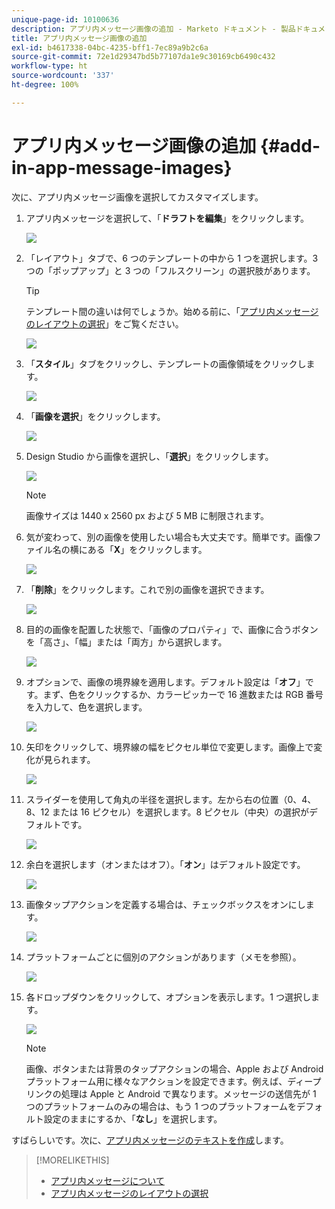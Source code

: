 ```yaml
---
unique-page-id: 10100636
description: アプリ内メッセージ画像の追加 - Marketo ドキュメント - 製品ドキュメント
title: アプリ内メッセージ画像の追加
exl-id: b4617338-04bc-4235-bff1-7ec89a9b2c6a
source-git-commit: 72e1d29347bd5b77107da1e9c30169cb6490c432
workflow-type: ht
source-wordcount: '337'
ht-degree: 100%

---
```


# アプリ内メッセージ画像の追加 {#add-in-app-message-images}

次に、アプリ内メッセージ画像を選択してカスタマイズします。

1. アプリ内メッセージを選択して、「**ドラフトを編集**」をクリックします。

   ![](assets/image2016-5-4-10-3a20-3a14.png)

1. 「レイアウト」タブで、6 つのテンプレートの中から 1 つを選択します。3 つの「ポップアップ」と 3 つの「フルスクリーン」の選択肢があります。

   >[!TIP]
   >
   >テンプレート間の違いは何でしょうか。始める前に、「[アプリ内メッセージのレイアウトの選択](/help/marketo/product-docs/mobile-marketing/in-app-messages/creating-in-app-messages/choose-a-layout-for-your-in-app-message.md)」をご覧ください。

   ![](assets/image2016-5-4-10-3a21-3a33.png)

1. 「**スタイル**」タブをクリックし、テンプレートの画像領域をクリックします。

   ![](assets/image2016-5-3-16-3a53-3a23.png)

1. 「**画像を選択**」をクリックします。

   ![](assets/image2016-5-6-8-3a53-3a55.png)

1. Design Studio から画像を選択し、「**選択**」をクリックします。

   ![](assets/image2016-5-6-8-3a58-3a40.png)

   >[!NOTE]
   >
   >画像サイズは 1440 x 2560 px および 5 MB に制限されます。

1. 気が変わって、別の画像を使用したい場合も大丈夫です。簡単です。画像ファイル名の横にある「**X**」をクリックします。

   ![](assets/image2016-5-6-9-3a0-3a16.png)

1. 「**削除**」をクリックします。これで別の画像を選択できます。

   ![](assets/image2016-5-6-9-3a1-3a3.png)

1. 目的の画像を配置した状態で、「画像のプロパティ」で、画像に合うボタンを「高さ」、「幅」または「両方」から選択します。

   ![](assets/image2016-5-6-9-3a4-3a47.png)

1. オプションで、画像の境界線を適用します。デフォルト設定は「**オフ**」です。まず、色をクリックするか、カラーピッカーで 16 進数または RGB 番号を入力して、色を選択します。

   ![](assets/image2016-5-6-9-3a9-3a0.png)

1. 矢印をクリックして、境界線の幅をピクセル単位で変更します。画像上で変化が見られます。

   ![](assets/image2016-5-6-9-3a35-3a43.png)

1. スライダーを使用して角丸の半径を選択します。左から右の位置（0、4、8、12 または 16 ピクセル）を選択します。8 ピクセル（中央）の選択がデフォルトです。

   ![](assets/image2016-5-6-9-3a39-3a28.png)

1. 余白を選択します（オンまたはオフ）。「**オン**」はデフォルト設定です。

   ![](assets/image2016-5-6-9-3a42-3a15.png)

1. 画像タップアクションを定義する場合は、チェックボックスをオンにします。

   ![](assets/image2016-5-6-9-3a48-3a58.png)

1. プラットフォームごとに個別のアクションがあります（メモを参照）。

   ![](assets/image2016-5-6-9-3a50-3a15.png)

1. 各ドロップダウンをクリックして、オプションを表示します。1 つ選択します。

   ![](assets/image2016-5-6-9-3a52-3a41.png)

   >[!NOTE]
   >
   >画像、ボタンまたは背景のタップアクションの場合、Apple および Android プラットフォーム用に様々なアクションを設定できます。例えば、ディープリンクの処理は Apple と Android で異なります。メッセージの送信先が 1 つのプラットフォームのみの場合は、もう 1 つのプラットフォームをデフォルト設定のままにするか、「**なし**」を選択します。

すばらしいです。次に、[アプリ内メッセージのテキストを作成](/help/marketo/product-docs/mobile-marketing/in-app-messages/creating-in-app-messages/create-in-app-message-text.md)します。

>[!MORELIKETHIS]
>
>* [アプリ内メッセージについて](/help/marketo/product-docs/mobile-marketing/in-app-messages/understanding-in-app-messages.md)
>* [アプリ内メッセージのレイアウトの選択](/help/marketo/product-docs/mobile-marketing/in-app-messages/creating-in-app-messages/choose-a-layout-for-your-in-app-message.md)

